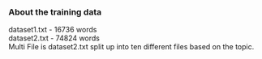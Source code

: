 ### About the training data
dataset1.txt - 16736 words<br>
dataset2.txt - 74824 words<br>
Multi File is dataset2.txt split up into ten different files based on the topic.
